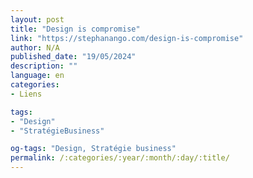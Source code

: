 ```yaml
---
layout: post
title: "Design is compromise"
link: "https://stephanango.com/design-is-compromise"
author: N/A
published_date: "19/05/2024"
description: ""
language: en
categories:
- Liens

tags:
- "Design"
- "StratégieBusiness"

og-tags: "Design, Stratégie business"
permalink: /:categories/:year/:month/:day/:title/
---
```

